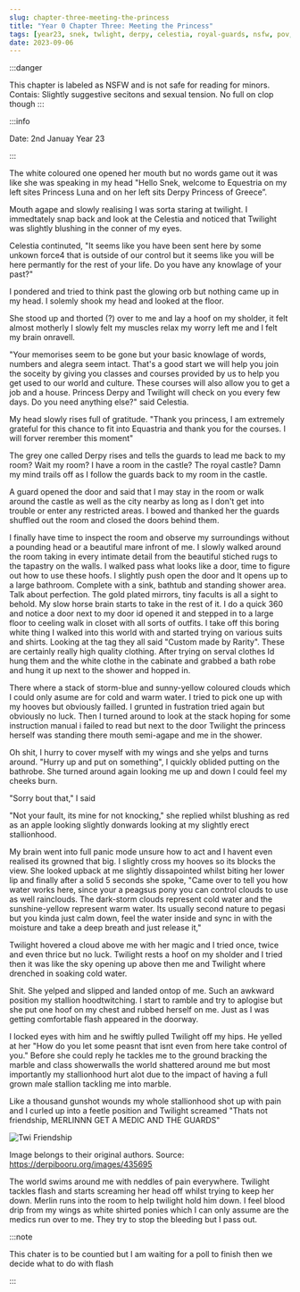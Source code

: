 ```yaml
---
slug: chapter-three-meeting-the-princess
title: "Year 0 Chapter Three: Meeting the Princess"
tags: [year23, snek, twlight, derpy, celestia, royal-guards, nsfw, pov, capitol, castle]
date: 2023-09-06
---
```






:::danger

This chapter is labeled as NSFW and is not safe for reading for minors.
Contais: Slightly suggestive secitons and sexual tension. No full on clop though
:::



:::info

Date: 2nd Januay Year 23

:::

The white coloured one opened her mouth but no words game out it was like she was speaking in my head "Hello Snek, welcome to Equestria on my left sites Princess Luna and on her left sits Derpy Princess of Greece”.

Mouth agape and slowly realising I was sorta staring at twilight. I immedtately snap back and look at the Celestia and noticed that Twilight was slightly blushing in the conner of my eyes. 

Celestia continuted, "It seems like you have been sent here by some unkown force4 that is outside of our control but it seems like you will be here permantly for the rest of your life. Do you have any knowlage of your past?"

I pondered and tried to think past the glowing orb but nothing came up in my head. I solemly shook my head and looked at the floor. 

She stood up and thorted (?) over to me and lay a hoof on my sholder, it felt almost motherly I slowly felt my muscles relax my worry left me and I felt my brain onravell. 

"Your memorises seem to be gone but your basic knowlage of words, numbers and alegra seem intact. That's a good start we will help you join the soceity by giving you classes and courses provided by us to help you get used to our world and culture. These courses will also allow you to get a job and a house. Princess Derpy and Twilight will check on you every few days. Do you need anything else?" said Celestia.

My head slowly rises full of gratitude. "Thank you princess, I am extremely grateful for this chance to fit into Equastria and thank you for the courses. I will forver rerember this moment"

The grey one called Derpy rises and tells the guards to lead me back to my room? Wait my room? I  have a room in the castle? The royal castle? Damn my mind trails off as I follow the guards back to my room in the castle. 

A guard opened the door and said that I may stay in the room or walk around the castle as well as the city nearby as long as I don't get into trouble or enter any restricted areas. I bowed and thanked her the guards shuffled out the room and closed the doors behind them.

I finally have time to inspect the room and observe my surroundings without a pounding head or a beautiful mare infront of me. I slowly walked around the room taking in every intimate detail from the beautiful stiched rugs to the tapastry on the walls. I walked pass what looks like a door, time to figure out how to use these hoofs. I slightly push open the door and It opens up to a large bathroom. 
Complete with a sink, bathtub and standing shower area. Talk about perfection. The gold plated mirrors, tiny facults is all a sight to behold. My slow horse brain starts to take in the rest of it. I do a quick 360 and notice a door next to my door id opened it and stepped in to a large floor to ceeling walk in closet with all sorts of outfits. I take off this boring white thing I walked into this world with and started trying on various suits and shirts. Looking at the tag they all said "Custom made by Rarity". These are certainly really high quality clothing. After trying on serval clothes Id hung them and the white clothe in the cabinate and grabbed a bath robe and hung it up next to the shower and hopped in. 

There where a stack of storm-blue and sunny-yellow coloured clouds which I could only asume are for cold and warm water. I tried to pick one up with my hooves but obviously failled. I grunted in fustration tried again but obviously no luck. Then I turned around to look at the stack hoping for some instruction manual i failed to read but next to the door Twilight the princess herself was standing there mouth semi-agape and me in the shower.

Oh shit, I hurry to cover myself with my wings and she yelps and turns around. "Hurry up and put on something", I quickly oblided putting on the bathrobe. She turned around again looking me up and down I could feel my cheeks burn.

"Sorry bout that," I said

"Not your fault, its mine for not knocking," she replied whilst blushing as red as an apple looking slightly donwards looking at my slightly erect stallionhood. 

My brain went into full panic mode unsure how to act and I havent even realised its growned that big. I slightly cross my hooves so its blocks the view. She looked upback at me slightly dissapointed whilst biting her lower lip and finally after a solid 5 seconds she spoke, "Came over to tell you how water works here, since your a peagsus pony you can control clouds to use as well rainclouds. The dark-storm clouds represent cold water and the sunshine-yellow represent warm water. Its usually second nature to pegasi but you kinda just calm down, feel the water inside and sync in with the moisture and take a deep breath and just release it," 

Twilight hovered a cloud above me with her magic and I tried once, twice and even thrice but no luck. Twilight rests a hoof on my sholder and I tried then it was like the sky opening up above then me and Twilight where drenched in soaking cold water. 

Shit. She yelped and slipped and landed ontop of me. Such an awkward position my stallion hoodtwitching. 
I start to ramble and try to aplogise but she put one hoof on my chest and rubbed herself on me. Just as I was getting comfortable flash appeared in the doorway. 

I locked eyes with him and he swiftly pulled Twilight off my hips. He yelled at her "How do you let some peasnt that isnt even from here take control of you." Before she could reply he tackles me to the ground bracking the marble and class showerwalls the world shattered around me but most importantly my stallionhood hurt alot due to the impact of having a full grown male stallion tackling me into marble.

Like a thousand gunshot wounds my whole stallionhood shot up with pain and I curled up into a feetle position and Twilight screamed "Thats not friendship, MERLINNN GET A MEDIC AND THE GUARDS"

![Twi Friendship](https://derpicdn.net/img/view/2013/9/26/435695.png)

Image belongs to their original authors. Source: https://derpibooru.org/images/435695

The world swims around me with neddles of pain everywhere. Twilight tackles flash and starts screaming her head off whilst trying to keep her down. Merlin runs into the room to help twilight hold him down. I feel blood drip from my wings as white shirted ponies which I can only assume are the medics run over to me. They try to stop the bleeding but I pass out.

:::note

This chater is to be countied but I am waiting for a poll to finish then we decide what to do with flash

:::